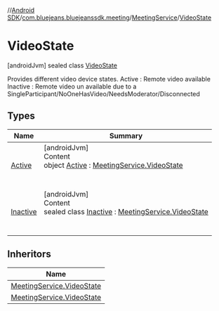 //[Android SDK](../../../../index.md)/[com.bluejeans.bluejeanssdk.meeting](../../index.md)/[MeetingService](../index.md)/[VideoState](index.md)



# VideoState  
 [androidJvm] sealed class [VideoState](index.md)

Provides different video device states. Active : Remote video available Inactive : Remote video un available due to a SingleParticipant/NoOneHasVideo/NeedsModerator/Disconnected

   


## Types  
  
|  Name |  Summary | 
|---|---|
| <a name="com.bluejeans.bluejeanssdk.meeting/MeetingService.VideoState.Active///PointingToDeclaration/"></a>[Active](-active/index.md)| <a name="com.bluejeans.bluejeanssdk.meeting/MeetingService.VideoState.Active///PointingToDeclaration/"></a>[androidJvm]  <br>Content  <br>object [Active](-active/index.md) : [MeetingService.VideoState](index.md)  <br><br><br>|
| <a name="com.bluejeans.bluejeanssdk.meeting/MeetingService.VideoState.Inactive///PointingToDeclaration/"></a>[Inactive](-inactive/index.md)| <a name="com.bluejeans.bluejeanssdk.meeting/MeetingService.VideoState.Inactive///PointingToDeclaration/"></a>[androidJvm]  <br>Content  <br>sealed class [Inactive](-inactive/index.md) : [MeetingService.VideoState](index.md)  <br><br><br>|


## Inheritors  
  
|  Name | 
|---|
| <a name="com.bluejeans.bluejeanssdk.meeting/MeetingService.VideoState.Active///PointingToDeclaration/"></a>[MeetingService.VideoState](-active/index.md)|
| <a name="com.bluejeans.bluejeanssdk.meeting/MeetingService.VideoState.Inactive///PointingToDeclaration/"></a>[MeetingService.VideoState](-inactive/index.md)|

